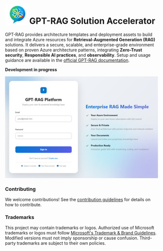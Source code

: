 <!-- 
page_type: sample
languages:
- azdeveloper
- powershell
- bicep
products:
- azure
- azure-ai-foundry
- azure-openai
- azure-ai-search
urlFragment: GPT-RAG
name: Multi-repo ChatGPT and Enterprise data with Azure OpenAI and AI Search
description: GPT-RAG core is a Retrieval-Augmented Generation pattern running in Azure, using Azure AI Search for retrieval and Azure OpenAI large language models to power ChatGPT-style and Q&A experiences.
-->
<img src="media/logo.png" alt="Enterprise RAG Logo" width="80" align="left"/>

# GPT-RAG Solution Accelerator

GPT-RAG provides architecture templates and deployment assets to build and integrate Azure resources for **Retrieval-Augmented Generation (RAG)** solutions. It delivers a secure, scalable, and enterprise-grade environment based on proven Azure architecture patterns, integrating **Zero-Trust security**, **Responsible AI practices**, and **observability**. Setup and usage guidance are available in the [official GPT-RAG documentation](https://azure.github.io/GPT-RAG/).

**Development in progress**

<img src="media/gpt-rag.png" alt="GPT-RAG Architecture"/>

### Contributing

We welcome contributions! See the [contribution guidelines](./CONTRIBUTING.md) for details on how to contribute.

### Trademarks

This project may contain trademarks or logos. Authorized use of Microsoft trademarks or logos must follow [Microsoft's Trademark & Brand Guidelines](https://www.microsoft.com/en-us/legal/intellectualproperty/trademarks/usage/general). Modified versions must not imply sponsorship or cause confusion. Third-party trademarks are subject to their own policies.

